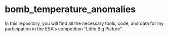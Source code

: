 # bomb_temperature_anomalies
In this repository, you will find all the necessary tools, code, and data for my participation in the ESA's competition "Little Big Picture".
